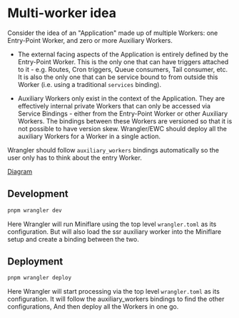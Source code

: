 # Multi-worker idea

Consider the idea of an "Application" made up of multiple Workers: one Entry-Point Worker, and zero or more Auxiliary Workers.

* The external facing aspects of the Application is entirely defined by the Entry-Point Worker.
  This is the only one that can have triggers attached to it - e.g. Routes, Cron triggers, Queue consumers, Tail consumer, etc.
  It is also the only one that can be service bound to from outside this Worker (i.e. using a traditional `services` binding).

* Auxiliary Workers only exist in the context of the Application.
  They are effectively internal private Workers that can only be accessed via Service Bindings - either from the Entry-Point Worker or other Auxiliary Workers.
  The bindings between these Workers are versioned so that it is not possible to have version skew.
  Wrangler/EWC should deploy all the auxiliary Workers for a Worker in a single action.

Wrangler should follow `auxiliary_workers` bindings automatically so the user only has to think about the entry Worker.

[Diagram](https://www.tldraw.com/ro/zkDVgtFszd6N6WgJvea34?d=v-120.17.1512.857.page)

## Development

```bash
pnpm wrangler dev
```

Here Wrangler will run Miniflare using the top level `wrangler.toml` as its configuration.
But will also load the ssr auxiliary worker into the Miniflare setup and create a binding between the two.

## Deployment

```bash
pnpm wrangler deploy
```

Here Wrangler will start processing via the top level `wrangler.toml` as its configuration.
It will follow the auxiliary_workers bindings to find the other configurations,
And then deploy all the Workers in one go.
